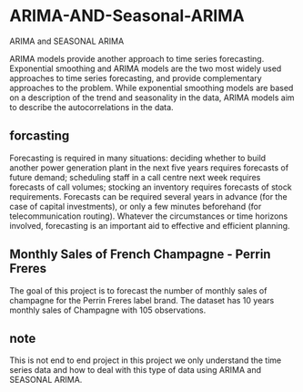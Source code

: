 # ARIMA-AND-Seasonal-ARIMA
ARIMA and SEASONAL ARIMA

ARIMA models provide another approach to time series forecasting. Exponential smoothing and ARIMA models are the two most widely used approaches to time series forecasting, and provide complementary approaches to the problem. While exponential smoothing models are based on a description of the trend and seasonality in the data, ARIMA models aim to describe the autocorrelations in the data.

## forcasting

Forecasting is required in many situations: deciding whether to build another power generation plant in the next five years requires forecasts of future demand; scheduling staff in a call centre next week requires forecasts of call volumes; stocking an inventory requires forecasts of stock requirements. Forecasts can be required several years in advance (for the case of capital investments), or only a few minutes beforehand (for telecommunication routing). Whatever the circumstances or time horizons involved, forecasting is an important aid to effective and efficient planning.

## Monthly Sales of French Champagne - Perrin Freres

The goal of this project is to forecast the number of monthly sales of champagne for the Perrin Freres label brand. The dataset has 10 years monthly sales of Champagne with 105 observations.



## note 
This is not end to end project in this project we only understand the time series data and how to deal with this type of data using ARIMA and SEASONAL ARIMA.

